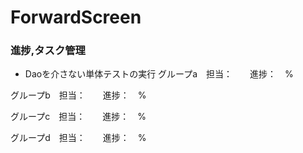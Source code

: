 # ForwardScreen

### 進捗,タスク管理

- Daoを介さない単体テストの実行
グループa　担当：　　進捗：　%

グループb　担当：　　進捗：　%

グループc　担当：　　進捗：　%

グループd　担当：　　進捗：　%
